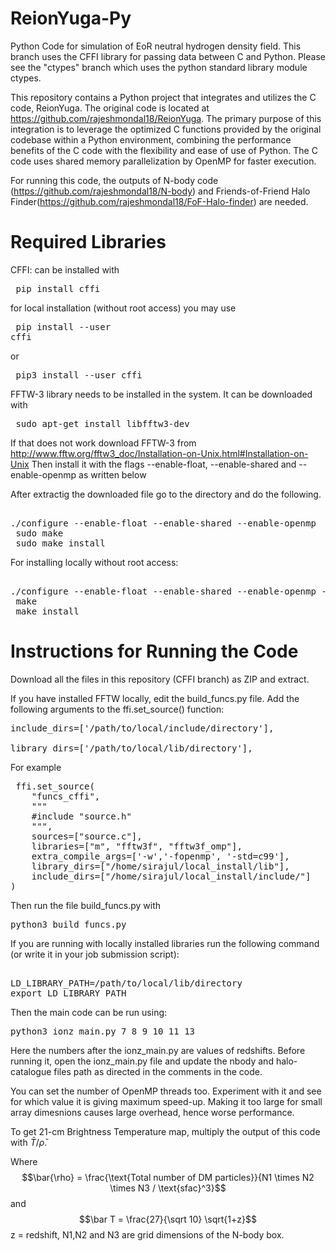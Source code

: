 # ReionYuga-Py
Python Code for simulation of EoR neutral hydrogen density field. This branch uses the CFFI library for passing data between C and Python. Please see the "ctypes" branch which uses the python standard library module ctypes.

This repository contains a Python project that integrates and utilizes the C code, ReionYuga. The original code is located at https://github.com/rajeshmondal18/ReionYuga. The primary purpose of this integration is to leverage the optimized C functions provided by the original codebase within a Python environment, combining the performance benefits of the C code with the flexibility and ease of use of Python. The C code uses shared memory parallelization by OpenMP for faster execution.

For running this code, the outputs of N-body code (https://github.com/rajeshmondal18/N-body) and Friends-of-Friend Halo Finder(https://github.com/rajeshmondal18/FoF-Halo-finder) are needed.



# Required Libraries

CFFI: can be installed with <pre>  pip install cffi </pre>
for local installation (without root access) you may use <pre> pip install --user cffi </pre> or <pre> pip3 install --user cffi </pre>
FFTW-3 library needs to be installed in the system. It can be downloaded with 
<pre> sudo apt-get install libfftw3-dev </pre>

If that does not work download FFTW-3 from http://www.fftw.org/fftw3_doc/Installation-on-Unix.html#Installation-on-Unix Then install it with the flags --enable-float, --enable-shared and --enable-openmp as written below

After extractig the downloaded file go to the directory and do the following.
<pre> 
./configure --enable-float --enable-shared --enable-openmp
 sudo make
 sudo make install
</pre>

For installing locally without root access:
<pre> 
./configure --enable-float --enable-shared --enable-openmp --prefix=/path/to/your/local/install/directory
 make
 make install
</pre>
 

# Instructions for Running the Code

Download all the files in this repository (CFFI branch) as ZIP and extract.

If you have installed FFTW locally, edit the build_funcs.py file. Add the following arguments to the ffi.set_source() function:
<pre>
include_dirs=['/path/to/local/include/directory'],

library_dirs=['/path/to/local/lib/directory'],
</pre>

For example
<pre>
 ffi.set_source(
    "funcs_cffi",  
    """
    #include "source.h"
    """,
    sources=["source.c"],
    libraries=["m", "fftw3f", "fftw3f_omp"],
    extra_compile_args=['-w','-fopenmp', '-std=c99'],
    library_dirs=["/home/sirajul/local_install/lib"],
    include_dirs=["/home/sirajul/local_install/include/"]
)
</pre>
    
Then run the file build_funcs.py with 
<pre>
python3 build_funcs.py
</pre>
If you are running with locally installed libraries run the following command (or write it in your job submission script):
<pre> 
LD_LIBRARY_PATH=/path/to/local/lib/directory
export LD_LIBRARY_PATH
</pre>
Then the main code can be run using:
<pre>
python3 ionz_main.py 7 8 9 10 11 13
</pre>

Here the numbers after the ionz_main.py are values of redshifts. Before running it, open the ionz_main.py file and update the nbody and halo-catalogue files path as directed in the comments in the code.

You can set the number of OpenMP threads too. Experiment with it and see for which value it is giving maximum speed-up. Making it too large for small array dimesnions causes large overhead, hence worse performance.

To get 21-cm Brightness Temperature map, multiply the output of this code with $\bar T/\bar{\rho}$.

Where $$\bar{\rho} = \frac{\text{Total number of DM particles}}{N1 \times N2 \times N3 / \text{sfac}^3}$$ and $$\bar T = \frac{27}{\sqrt 10} \sqrt{1+z}$$  z = redshift, N1,N2 and N3 are grid dimensions of the N-body box.
